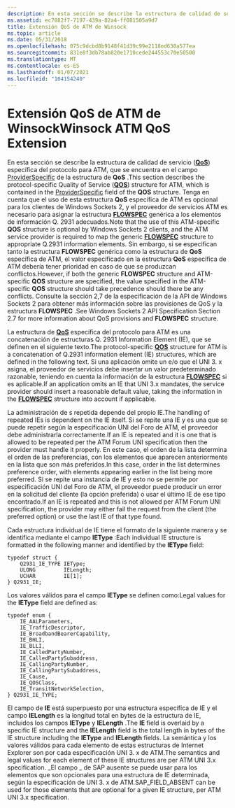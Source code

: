 ```yaml
---
description: En esta sección se describe la estructura de calidad de servicio (QOS) específica del protocolo para ATM, que se encuentra en el campo ProviderSpecific de la estructura de QOS.
ms.assetid: ec7882f7-7197-439a-82a4-ff081505a9d7
title: Extensión QoS de ATM de Winsock
ms.topic: article
ms.date: 05/31/2018
ms.openlocfilehash: 075c9dcbd8b9148f41d39c99e2118ed638a577ea
ms.sourcegitcommit: 831e8f3db78ab820e1710cede244553c70e50500
ms.translationtype: MT
ms.contentlocale: es-ES
ms.lasthandoff: 01/07/2021
ms.locfileid: "104154240"
---
```

# <a name="winsock-atm-qos-extension"></a><span data-ttu-id="55da8-103">Extensión QoS de ATM de Winsock</span><span class="sxs-lookup"><span data-stu-id="55da8-103">Winsock ATM QoS Extension</span></span>

<span data-ttu-id="55da8-104">En esta sección se describe la estructura de calidad de servicio ([**QoS**](/windows/win32/api/winsock2/ns-winsock2-qos)) específica del protocolo para ATM, que se encuentra en el campo [ProviderSpecific](/previous-versions/aa374467(v=vs.80)) de la estructura de **QoS** .</span><span class="sxs-lookup"><span data-stu-id="55da8-104">This section describes the protocol-specific Quality of Service ([**QOS**](/windows/win32/api/winsock2/ns-winsock2-qos)) structure for ATM, which is contained in the [ProviderSpecific](/previous-versions/aa374467(v=vs.80)) field of the **QOS** structure.</span></span> <span data-ttu-id="55da8-105">Tenga en cuenta que el uso de esta estructura **QoS** específica de ATM es opcional para los clientes de Windows Sockets 2, y el proveedor de servicios ATM es necesario para asignar la estructura [**FLOWSPEC**](/windows/win32/api/qos/ns-qos-flowspec) genérica a los elementos de información Q. 2931 adecuados.</span><span class="sxs-lookup"><span data-stu-id="55da8-105">Note that the use of this ATM-specific **QOS** structure is optional by Windows Sockets 2 clients, and the ATM service provider is required to map the generic [**FLOWSPEC**](/windows/win32/api/qos/ns-qos-flowspec) structure to appropriate Q.2931 information elements.</span></span> <span data-ttu-id="55da8-106">Sin embargo, si se especifican tanto la estructura **FLOWSPEC** genérica como la estructura de **QoS** específica de ATM, el valor especificado en la estructura **QoS** específica de ATM debería tener prioridad en caso de que se produzcan conflictos.</span><span class="sxs-lookup"><span data-stu-id="55da8-106">However, if both the generic **FLOWSPEC** structure and ATM-specific **QOS** structure are specified, the value specified in the ATM-specific **QOS** structure should take precedence should there be any conflicts.</span></span> <span data-ttu-id="55da8-107">Consulte la sección 2,7 de la especificación de la API de Windows Sockets 2 para obtener más información sobre las provisiones de QoS y la estructura **FLOWSPEC** .</span><span class="sxs-lookup"><span data-stu-id="55da8-107">See Windows Sockets 2 API Specification Section 2.7 for more information about QoS provisions and **FLOWSPEC** structure.</span></span>

<span data-ttu-id="55da8-108">La estructura de [**QoS**](/windows/win32/api/winsock2/ns-winsock2-qos) específica del protocolo para ATM es una concatenación de estructuras Q. 2931 Information Element (IE), que se definen en el siguiente texto.</span><span class="sxs-lookup"><span data-stu-id="55da8-108">The protocol-specific [**QOS**](/windows/win32/api/winsock2/ns-winsock2-qos) structure for ATM is a concatenation of Q.2931 information element (IE) structures, which are defined in the following text.</span></span> <span data-ttu-id="55da8-109">Si una aplicación omite un e/o que el UNI 3. x asigna, el proveedor de servicios debe insertar un valor predeterminado razonable, teniendo en cuenta la información de la estructura [**FLOWSPEC**](/windows/win32/api/qos/ns-qos-flowspec) si es aplicable.</span><span class="sxs-lookup"><span data-stu-id="55da8-109">If an application omits an IE that UNI 3.x mandates, the service provider should insert a reasonable default value, taking the information in the [**FLOWSPEC**](/windows/win32/api/qos/ns-qos-flowspec) structure into account if applicable.</span></span>

<span data-ttu-id="55da8-110">La administración de s repetida depende del propio IE.</span><span class="sxs-lookup"><span data-stu-id="55da8-110">The handling of repeated IEs is dependent on the IE itself.</span></span> <span data-ttu-id="55da8-111">Si se repite una IE y es una que se puede repetir según la especificación UNI del Foro de ATM, el proveedor debe administrarla correctamente.</span><span class="sxs-lookup"><span data-stu-id="55da8-111">If an IE is repeated and it is one that is allowed to be repeated per the ATM Forum UNI specification then the provider must handle it properly.</span></span> <span data-ttu-id="55da8-112">En este caso, el orden de la lista determina el orden de las preferencias, con los elementos que aparecen anteriormente en la lista que son más preferidos.</span><span class="sxs-lookup"><span data-stu-id="55da8-112">In this case, order in the list determines preference order, with elements appearing earlier in the list being more preferred.</span></span> <span data-ttu-id="55da8-113">Si se repite una instancia de IE y esto no se permite por especificación UNI del Foro de ATM, el proveedor puede producir un error en la solicitud del cliente (la opción preferida) o usar el último IE de ese tipo encontrado.</span><span class="sxs-lookup"><span data-stu-id="55da8-113">If an IE is repeated and this is not allowed per ATM Forum UNI specification, the provider may either fail the request from the client (the preferred option) or use the last IE of that type found.</span></span>

<span data-ttu-id="55da8-114">Cada estructura individual de IE tiene el formato de la siguiente manera y se identifica mediante el campo **IEType** :</span><span class="sxs-lookup"><span data-stu-id="55da8-114">Each individual IE structure is formatted in the following manner and identified by the **IEType** field:</span></span>

``` syntax
typedef struct {
    Q2931_IE_TYPE IEType;
    ULONG         IELength;
    UCHAR         IE[1];
} Q2931_IE;
```

<span data-ttu-id="55da8-115">Los valores válidos para el campo **IEType** se definen como:</span><span class="sxs-lookup"><span data-stu-id="55da8-115">Legal values for the **IEType** field are defined as:</span></span>

``` syntax
typedef enum {
    IE_AALParameters,
    IE_TrafficDescriptor,
    IE_BroadbandBearerCapability,
    IE_BHLI,
    IE_BLLI,
    IE_CalledPartyNumber,
    IE_CalledPartySubaddress,
    IE_CallingPartyNumber,
    IE_CallingPartySubaddress,
    IE_Cause,
    IE_QOSClass,
    IE_TransitNetworkSelection,
} Q2931_IE_TYPE;
```

<span data-ttu-id="55da8-116">El campo de **IE** está superpuesto por una estructura específica de IE y el campo **IELength** es la longitud total en bytes de la estructura de IE, incluidos los campos **IEType** y **IELength** .</span><span class="sxs-lookup"><span data-stu-id="55da8-116">The **IE** field is overlaid by a specific IE structure and the **IELength** field is the total length in bytes of the IE structure including the **IEType** and **IELength** fields.</span></span> <span data-ttu-id="55da8-117">La semántica y los valores válidos para cada elemento de estas estructuras de Internet Explorer son por cada especificación UNI 3. x de ATM.</span><span class="sxs-lookup"><span data-stu-id="55da8-117">The semantics and legal values for each element of these IE structures are per ATM UNI 3.x specification.</span></span> <span data-ttu-id="55da8-118">\_El campo \_ de SAP ausente se puede usar para los elementos que son opcionales para una estructura de IE determinada, según la especificación de UNI 3. x de ATM.</span><span class="sxs-lookup"><span data-stu-id="55da8-118">SAP\_FIELD\_ABSENT can be used for those elements that are optional for a given IE structure, per ATM UNI 3.x specification.</span></span>

 

 
